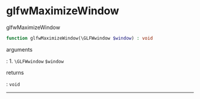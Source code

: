 # glfwMaximizeWindow
glfwMaximizeWindow

```php
function glfwMaximizeWindow(\GLFWwindow $window) : void
```

arguments

:    1. `\GLFWwindow` `$window` 

returns

:    `void` 

---
     